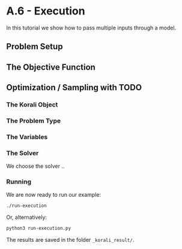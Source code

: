 # A.6 - Execution

In this tutorial we show how to pass multiple inputs through a model.


## Problem Setup

##  The Objective Function

## Optimization / Sampling  with TODO

###  The Korali Object

###  The Problem Type

###  The Variables

###  The Solver
We choose the solver ..

###  Running

We are now ready to run our example:

```bash
./run-execution
```

Or, alternatively:

```bash
python3 run-execution.py
```

The results are saved in the folder `_korali_result/`.
